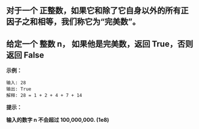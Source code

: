 ## 对于一个 正整数，如果它和除了它自身以外的所有正因子之和相等，我们称它为“完美数”。

## 给定一个 整数 n， 如果他是完美数，返回 True，否则返回 False

 

**示例：**

```
输入: 28
输出: True
解释: 28 = 1 + 2 + 4 + 7 + 14
```

**提示：**

**输入的数字 n 不会超过 100,000,000. (1e8)**

